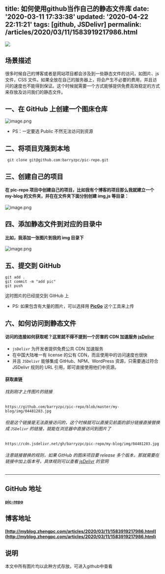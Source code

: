 title: 如何使用github当作自己的静态文件库
date: '2020-03-11 17:33:38'
updated: '2020-04-22 22:11:21'
tags: [github, JSDelivr]
permalink: /articles/2020/03/11/1583919217986.html
---
![](https://img.hacpai.com/bing/20200218.jpg?imageView2/1/w/960/h/540/interlace/1/q/100) 

## 场景描述

很多时候自己的博客或者是网站项目都会涉及到一些静态文件的访问，如图片、js 文件，CSS 文件。如果全放在自己的服务器上，将会产生不必要的费用，并且访问的速度也不能得到保证。这个时候就需要一个方式能够提供免费高效稳定的方式来存放及访问我们的静态文件。

## 一、在 GitHub 上创建一个图床仓库

![image.png](https://cdn.jsdelivr.net/gh/barryzpc/pic-repo/my-blog/img/image-c1eaf3b5.png)

- PS：一定要选 Public 不然无法访问到资源

## 二、将项目克隆到本地

```shell
 git clone git@github.com:barryzpc/pic-repo.git
```

## 三、创建自己的项目

#### 在 pic-repo 项目中创建自己的项目，比如我有个博客的项目那么我就建立一个 my-blog 的文件夹，并在在文件夹下面分别创建 img,js 等目录：

![image.png](https://cdn.jsdelivr.net/gh/barryzpc/pic-repo/my-blog/img/image-589b7be6.png)

## 四、添加静态文件到对应的目录中

#### 比如，我添加一张图片到我的 img 目录下

![image.png](https://cdn.jsdelivr.net/gh/barryzpc/pic-repo/my-blog/img/image-7f90875c.png)

 ## 五、提交到 GitHub

```
git add .
git commit -m "add pic"
git push 
```

这时图片的已经提交到 GitHub 上

- PS: 如果包含有大量的图片，可以选择用 **[PicGo](https://github.com/Molunerfinn/PicGo)** 这个工具来上传

## 六、如何访问到静态文件

#### 访问的连接如何获取呢？这里就不得不提到一个厉害的 CDN 加速服务 [jsDelivr](https://www.jsdelivr.com/ "jsDelivr")

-  `jsDelivr` 为开发者提供免费公共 CDN 加速服务
- 在中国大陆唯一有 license 的公有 CDN，而且使用中的访问速度也很快
- 并且 `JSDelivr` 能够集成 GitHub、NPM、WordPress 资源，只需要通过符合 JSDelivr 规则的 URL 引用，即可直接使用他们中资源。

#### 获取直链

###### 找到刚才上传图片的链接

```url
https://github.com/barryzpc/pic-repo/blob/master/my-blog/img/04481283.jpg
```

###### 但是这个链接是无法直接访问的，这个时候就可以直接见前面的部分链接直接替换成 `JSDelivr` 的链接，就能在浏览器中直接访问到图片了

```url
https://cdn.jsdelivr.net/gh/barryzpc/pic-repo/my-blog/img/04481283.jpg
```

###### 注意链接替换的规则，如果 GitHub 的图床项目要 release 多个版本，那就需要在链接中加上版本号，具体规则可以查看 [jsDelivr](https://www.jsdelivr.com/ "jsDelivr") 的官网

---

## GitHub 地址

#### **[pic-repo](https://github.com/barryzpc/pic-repo)**

## 博客地址

#### **[http://myblog.zhengpc.com/articles/2020/03/11/1583919217986.html](http://myblog.zhengpc.com/articles/2020/03/11/1583919217986.html)**

## 说明
本文中所有图片均以此种方式存放。可进入github中查看
